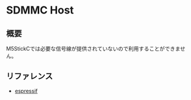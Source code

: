 # SDMMC Host

## 概要

M5StickCでは必要な信号線が提供されていないので利用することができません。

## リファレンス
- [espressif](https://docs.espressif.com/projects/esp-idf/en/latest/api-reference/peripherals/sdmmc_host.html)
